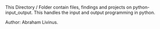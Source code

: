 This Directory / Folder contain files, findings and projects on python-input_output.
This handles the input and output programming in python.

Author: Abraham Livinus.
